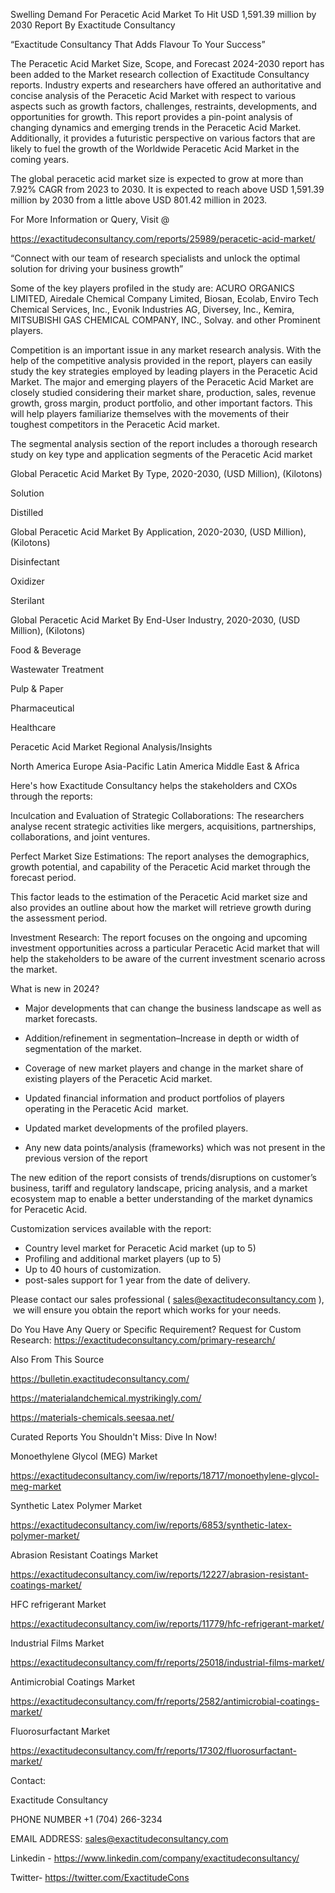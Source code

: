 Swelling Demand For Peracetic Acid Market To Hit USD 1,591.39 million by 2030 Report By Exactitude Consultancy

“Exactitude Consultancy That Adds Flavour To Your Success”

The Peracetic Acid Market Size, Scope, and Forecast 2024-2030 report has been added to the Market research collection of Exactitude Consultancy reports. Industry experts and researchers have offered an authoritative and concise analysis of the Peracetic Acid Market with respect to various aspects such as growth factors, challenges, restraints, developments, and opportunities for growth. This report provides a pin-point analysis of changing dynamics and emerging trends in the Peracetic Acid Market. Additionally, it provides a futuristic perspective on various factors that are likely to fuel the growth of the Worldwide Peracetic Acid Market in the coming years.

The global peracetic acid market size is expected to grow at more than 7.92% CAGR from 2023 to 2030. It is expected to reach above USD 1,591.39 million by 2030 from a little above USD 801.42 million in 2023.

For More Information or Query, Visit @

https://exactitudeconsultancy.com/reports/25989/peracetic-acid-market/

“Connect with our team of research specialists and unlock the optimal solution for driving your business growth”

Some of the key players profiled in the study are: ACURO ORGANICS LIMITED, Airedale Chemical Company Limited, Biosan, Ecolab, Enviro Tech Chemical Services, Inc., Evonik Industries AG, Diversey, Inc., Kemira, MITSUBISHI GAS CHEMICAL COMPANY, INC., Solvay. and other Prominent players.

Competition is an important issue in any market research analysis. With the help of the competitive analysis provided in the report, players can easily study the key strategies employed by leading players in the Peracetic Acid Market. The major and emerging players of the Peracetic Acid Market are closely studied considering their market share, production, sales, revenue growth, gross margin, product portfolio, and other important factors. This will help players familiarize themselves with the movements of their toughest competitors in the Peracetic Acid market.

The segmental analysis section of the report includes a thorough research study on key type and application segments of the Peracetic Acid market

Global Peracetic Acid Market By Type, 2020-2030, (USD Million), (Kilotons)

Solution

Distilled

Global Peracetic Acid Market By Application, 2020-2030, (USD Million), (Kilotons)

Disinfectant

Oxidizer

Sterilant

Global Peracetic Acid Market By End-User Industry, 2020-2030, (USD Million), (Kilotons)

Food & Beverage

Wastewater Treatment

Pulp & Paper

Pharmaceutical

Healthcare




Peracetic Acid Market Regional Analysis/Insights

North America
Europe
Asia-Pacific
Latin America
Middle East & Africa

Here's how Exactitude Consultancy helps the stakeholders and CXOs through the reports:

Inculcation and Evaluation of Strategic Collaborations: The researchers analyse recent strategic activities like mergers, acquisitions, partnerships, collaborations, and joint ventures.

Perfect Market Size Estimations: The report analyses the demographics, growth potential, and capability of the Peracetic Acid market through the forecast period.

This factor leads to the estimation of the Peracetic Acid market size and also provides an outline about how the market will retrieve growth during the assessment period.

Investment Research: The report focuses on the ongoing and upcoming investment opportunities across a particular Peracetic Acid market that will help the stakeholders to be aware of the current investment scenario across the market.

What is new in 2024?

- Major developments that can change the business landscape as well as market forecasts.

- Addition/refinement in segmentation–Increase in depth or width of segmentation of the market.

- Coverage of new market players and change in the market share of existing players of the Peracetic Acid market.

- Updated financial information and product portfolios of players operating in the Peracetic Acid  market.

- Updated market developments of the profiled players.

- Any new data points/analysis (frameworks) which was not present in the previous version of the report

The new edition of the report consists of trends/disruptions on customer’s business, tariff and regulatory landscape, pricing analysis, and a market ecosystem map to enable a better understanding of the market dynamics for Peracetic Acid.

Customization services available with the report:

- Country level market for Peracetic Acid market (up to 5)
- Profiling and additional market players (up to 5)
- Up to 40 hours of customization.
- post-sales support for 1 year from the date of delivery.

Please contact our sales professional ( sales@exactitudeconsultancy.com ),  we will ensure you obtain the report which works for your needs.

Do You Have Any Query or Specific Requirement? Request for Custom Research: https://exactitudeconsultancy.com/primary-research/

Also From This Source

https://bulletin.exactitudeconsultancy.com/

https://materialandchemical.mystrikingly.com/

https://materials-chemicals.seesaa.net/

Curated Reports You Shouldn't Miss: Dive In Now!

Monoethylene Glycol (MEG) Market

https://exactitudeconsultancy.com/iw/reports/18717/monoethylene-glycol-meg-market

Synthetic Latex Polymer Market

https://exactitudeconsultancy.com/iw/reports/6853/synthetic-latex-polymer-market/

Abrasion Resistant Coatings Market

https://exactitudeconsultancy.com/iw/reports/12227/abrasion-resistant-coatings-market/

HFC refrigerant Market

https://exactitudeconsultancy.com/iw/reports/11779/hfc-refrigerant-market/

Industrial Films Market

https://exactitudeconsultancy.com/fr/reports/25018/industrial-films-market/

Antimicrobial Coatings Market

https://exactitudeconsultancy.com/fr/reports/2582/antimicrobial-coatings-market/

Fluorosurfactant Market

https://exactitudeconsultancy.com/fr/reports/17302/fluorosurfactant-market/

Contact:

Exactitude Consultancy

PHONE NUMBER +1 (704) 266-3234

EMAIL ADDRESS: sales@exactitudeconsultancy.com

Linkedin - https://www.linkedin.com/company/exactitudeconsultancy/

Twitter- https://twitter.com/ExactitudeCons





